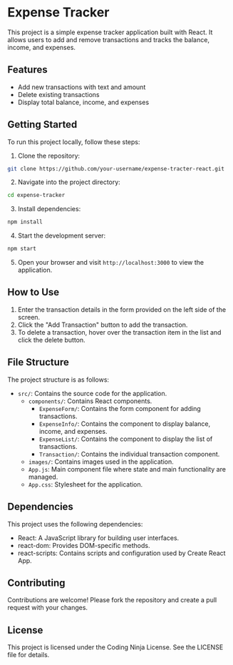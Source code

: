 # Expense Tracker

This project is a simple expense tracker application built with React. It allows users to add and remove transactions and tracks the balance, income, and expenses.

## Features

- Add new transactions with text and amount
- Delete existing transactions
- Display total balance, income, and expenses

## Getting Started

To run this project locally, follow these steps:

1. Clone the repository:

```bash
git clone https://github.com/your-username/expense-tracter-react.git
```

2. Navigate into the project directory:

```bash
cd expense-tracker
```

3. Install dependencies:

```bash
npm install
```

4. Start the development server:

```bash
npm start
```

5. Open your browser and visit `http://localhost:3000` to view the application.

## How to Use

1. Enter the transaction details in the form provided on the left side of the screen.
2. Click the "Add Transaction" button to add the transaction.
3. To delete a transaction, hover over the transaction item in the list and click the delete button.

## File Structure

The project structure is as follows:

- `src/`: Contains the source code for the application.
  - `components/`: Contains React components.
    - `ExpenseForm/`: Contains the form component for adding transactions.
    - `ExpenseInfo/`: Contains the component to display balance, income, and expenses.
    - `ExpenseList/`: Contains the component to display the list of transactions.
    - `Transaction/`: Contains the individual transaction component.
  - `images/`: Contains images used in the application.
  - `App.js`: Main component file where state and main functionality are managed.
  - `App.css`: Stylesheet for the application.

## Dependencies

This project uses the following dependencies:

- React: A JavaScript library for building user interfaces.
- react-dom: Provides DOM-specific methods.
- react-scripts: Contains scripts and configuration used by Create React App.

## Contributing

Contributions are welcome! Please fork the repository and create a pull request with your changes.

## License

This project is licensed under the Coding Ninja License. See the LICENSE file for details.
